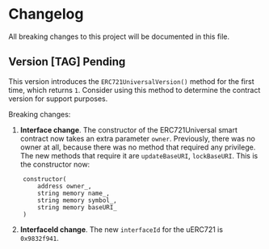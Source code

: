 # Changelog

All breaking changes to this project will be documented in this file.

## Version [TAG] Pending

This version introduces the `ERC721UniversalVersion()` method for the first time, which returns `1`. Consider using this method to determine the contract version for support purposes.

Breaking changes:

1. **Interface change**. The constructor of the ERC721Universal smart contract now takes an extra parameter `owner`. Previously, there was no owner at all, because there was no method that required any privilege. The new methods that require it are `updateBaseURI`, `lockBaseURI`. This is the constructor now:
```
    constructor(
        address owner_,
        string memory name_,
        string memory symbol_,
        string memory baseURI_
    )
```

2. **InterfaceId change**. The new `interfaceId` for the uERC721 is `0x9832f941`.


